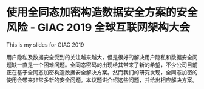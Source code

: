 # 使用全同态加密构造数据安全方案的安全风险 - GIAC 2019 全球互联网架构大会



This is my slides for GIAC 2019


用户隐私及数据安全受到的关注越来越大，但是很好的解决用户隐私和数据安全问题缺一直是一个困难问题。全同态密码的出现给其带来了新的希望，不少公司目前正在基于全同态加密构造数据安全解决方案。然而我们的研究发现，全同态加密的使用会带来非常多新的安全问题。本议题讲介绍这些问题，并给出相应解决方案。
